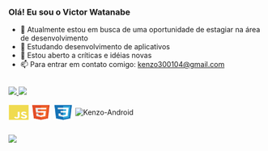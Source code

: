 ### Olá! Eu sou o Victor Watanabe

- 🔭 Atualmente estou em busca de uma oportunidade de estagiar na área de desenvolvimento
- 🌱 Estudando desenvolvimento de aplicativos
- 🤔 Estou aberto a críticas e idéias novas
- 📫 Para entrar em contato comigo: kenzo300104@gmail.com
##
<div>
  <a href="https://github.com/kenzo3001">
    <img height="180em" src="https://github-readme-stats.vercel.app/api/top-langs/?username=kenzo3001&layout=compact&theme=chartreuse-dark" />
    <img height="180em" src="https://github-readme-stats.vercel.app/api?username=kenzo3001&show_icons=true&theme=chartreuse-dark" />
  </a>
</div>
<div style="display: inline_block"><br>
  <img align="center" alt="Kenzo-Js" height="30" width="40" src="https://raw.githubusercontent.com/devicons/devicon/master/icons/javascript/javascript-plain.svg">
  <img align="center" alt="Kenzo-HTML" height="30" width="40" src="https://raw.githubusercontent.com/devicons/devicon/master/icons/html5/html5-original.svg">
  <img align="center" alt="Kenzo-CSS" height="30" width="40" src="https://raw.githubusercontent.com/devicons/devicon/master/icons/css3/css3-original.svg">
  <img align="center" alt="Kenzo-Android" height="30" width="40" src="https://icongr.am/devicon/android-original.svg?size=120&color=00ff11">
</div>

##

 <a href="https://www.linkedin.com/in/victor-kenzo-nobre-watanabe-009767265" target="_blank"><img src="https://img.shields.io/badge/-LinkedIn-%230077B5?style=for-the-badge&logo=linkedin&logoColor=white" target="_blank"></a> 
